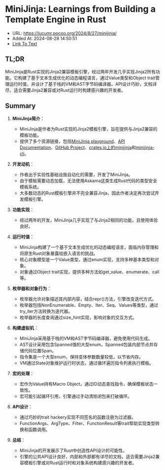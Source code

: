 # MiniJinja: Learnings from Building a Template Engine in Rust
- URL: https://lucumr.pocoo.org/2024/8/27/minijinja/
- Added At: 2024-08-28 14:50:51
- [Link To Text](2024-08-28-minijinja:-learnings-from-building-a-template-engine-in-rust_raw.md)

## TL;DR
MiniJinja是Rust实现的Jinja2兼容模板引擎，经过两年开发几乎实现Jinja2所有功能。它构建了基于文本生成优化的动态编程语言，通过Value类型和Object trait管理运行时值，并设计了基于栈的VM和AST字节码编译器。API设计巧妙，文档详尽，适合需要Jinja2兼容或对Rust运行时构建感兴趣的开发者。

## Summary
1. **MiniJinja简介**：
   - MiniJinja是作者为Rust实现的Jinja2模板引擎，旨在提供与Jinja2兼容的模板功能。
   - 提供了多个资源链接，包括[MiniJinja playground](https://mitsuhiko.github.io/minijinja-playground/)、[API Documentation](https://docs.rs/minijinja/)、[GitHub Project](https://github.com/mitsuhiko/minijinja/)、[crates.io上的minijinja](https://crates.io/crates/minijinja)和[minijinja-cli](https://crates.io/crates/minijinja-cli)。

2. **开发动机**：
   - 作者出于实验性基础设施自动化的需要，开发了MiniJinja。
   - 由于模板需要动态加载，无法使用Askama这类生成Rust代码的类型安全模板系统。
   - 大多数动态的Rust模板引擎并不完全兼容Jinja，因此作者决定再次尝试开发模板引擎。

3. **功能实现**：
   - 经过两年的开发，MiniJinja几乎实现了与Jinja2相同的功能，且使用体验良好。

4. **运行时值**：
   - MiniJinja构建了一个基于文本生成优化的动态编程语言，面临内存管理和将原生Rust对象暴露给嵌入语言的挑战。
   - 核心对象模型是一个Value类型，通过enum实现，支持多种基本类型和对象。
   - 对象通过Object trait实现，提供多种方法如get_value、enumerate、call等。

5. **枚举器和对象行为**：
   - 枚举器允许对象描述其内部内容，结合repr()方法，引擎改变迭代方式。
   - 枚举器包括NonEnumerable、Empty、Iter、Seq、Values等类型，通过try_iter方法转换为迭代器。
   - 枚举器的长度查询通过size_hint实现，影响对象的交互方式。

6. **构建虚拟机**：
   - MiniJinja采用基于栈的VM和AST字节码编译器，避免使用代码生成。
   - AST设计采用包含Spanned<T>值的大型enum，Spanned<T>包装内部节点并存储代码位置Span。
   - 指令集是一个大型enum，保持变体参数数量较低，以节省内存。
   - VM通过State对象维护运行时状态，通过循环遍历指令列表执行模板。

7. **宏的处理**：
   - 宏作为Value持有Macro Object，通过ID动态查找指令，确保模板状态一致性。
   - 宏可能引起循环引用，引擎通过手动清除闭包来打破循环。

8. **API设计**：
   - 通过巧妙的trait hackery实现不同签名的函数注册为过滤器。
   - FunctionArgs、ArgType、Filter、FunctionResult等trait帮助实现类型转换和函数调用。

9. **总结**：
   - MiniJinja的开发展示了Rust中创造性API设计的可能性。
   - 引擎的公共API设计良好，内部和外部都有详尽的文档，适合需要Jinja2兼容模板引擎或对Rust运行时和对象系统构建感兴趣的开发者。
